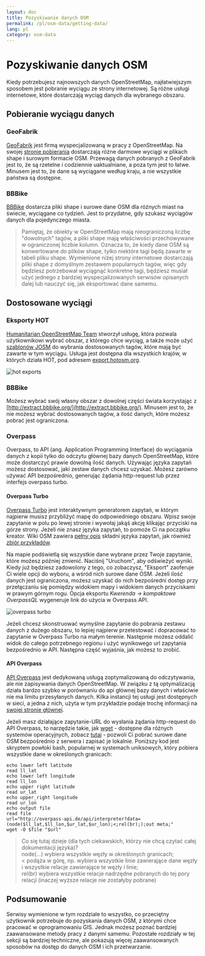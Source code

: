 ```yaml
---
layout: doc
title: Pozyskiwanie danych OSM
permalink: /pl/osm-data/getting-data/
lang: pl
category: osm-data
---
```


Pozyskiwanie danych OSM
=================  


Kiedy potrzebujesz najnowszych danych OpenStreetMap, najłatwiejszym sposobem jest pobranie wyciągu ze strony internetowej. Są różne usługi internetowe, które dostarczają wyciąg danych dla wybranego obszaru.  

Pobieranie wyciągu danych
--------------------------

### GeoFabrik

[GeoFabrik](http://geofabrik.de) jest firmą wyspecjalizowaną w pracy z OpenStreetMap. Na swojej [stronie pobierania](http://download.geofabrik.de) dostarczają różne darmowe wyciągi w plikach shape i surowym formacie OSM. Przewagą danych pobranych z GeoFabrik jest to, że są rzetelne i codziennie uaktualniane, a poza tym jest to łatwe. Minusem jest to, że dane są wyciągane według kraju, a nie wszystkie państwa są dostępne.  

### BBBike  

[BBBike](http://download.bbbike.org/osm/bbbike/) dostarcza pliki shape i surowe dane OSM dla różnych miast na świecie, wyciągane co tydzień. Jest to przydatne, gdy szukasz wyciągów danych dla pojedynczego miasta.

>Pamiętaj, że obiekty w OpenStreetMap mają nieograniczoną liczbę "dowolnych" tagów,
>a pliki shape mają właściwości przechowywane w ograniczonej liczbie kolumn. Oznacza to,
>że kiedy dane OSM są konwertowane do plików shape, tylko niektóre tagi będą
>zawarte w tabeli pliku shape. Wymienione niżej strony internetowe dostarczają pliki shape
>z domyślnym zestawem popularnych tagów, więc gdy będziesz potrzebował wyciągnąć konkretne tagi,
>będziesz musiał użyć jednego z bardziej wyspecjalizowanych serwisów opisanych dalej
>lub nauczyć się, jak eksportować dane samemu.

Dostosowane wyciągi
-------------------

### Eksporty HOT  

[Humanitarian OpenStreetMap Team](http://hotosm.org) stworzył usługę, która pozwala użytkownikowi wybrać obszar, z którego chce wyciąg, a także może użyć [szablonów JOSM](/pl/josm/josm-presets/)
do wybrania dostosowanych tagów, które mają być zawarte w tym wyciągu. Usługa jest dostępna dla wszystkich krajów, w których działa HOT, pod adresem [export.hotosm.org](http://export.hotosm.org).

![hot exports][]

### BBBike  

Możesz wybrać swój własny obszar z dowolnej części świata korzystając z [http://extract.bbbike.org/](http://extract.bbbike.org/). Minusem jest to, że nie możesz wybrać dostosowanych tagów, a ilość danych, które możesz pobrać jest ograniczona.  

### Overpass

Overpass, to API (ang. Application Programming Interface) do wyciągania danych z kopii tylko do odczytu głównej bazy danych OpenStreetMap, które może dostarczyć prawie dowolną ilość danych. Używając języka zapytań możesz dostosować, jaki zestaw danych chcesz uzyskać. Możesz zarówno używać API bezpośrednio, generując żądania http-request lub przez interfejs overpass turbo.

#### Overpass Turbo

[Overpass Turbo](http://overpass-turbo.eu/) jest interaktywnym generatorem zapytań, w którym najpierw musisz przybliżyć mapę do odpowiedniego obszaru. Wpisz swoje zapytanie w polu po lewej stronie i wywołaj jakąś akcję klikając przyciski na górze strony. Jeżeli nie znasz języka zapytań, to pomoże Ci na początku kreator. Wiki OSM zawiera [pełny opis](http://wiki.openstreetmap.org/wiki/Overpass_API/Overpass_QL) składni języka zapytań, jak również [zbiór przykładów](http://wiki.openstreetmap.org/wiki/Overpass_API/Overpass_API_by_Example).

Na mapie podświetlą się wszystkie dane wybrane przez Twoje zapytanie, które możesz później zmienić. Naciśnij "Uruchom", aby odświeżyć wyniki. Kiedy już będziesz zadowolony z tego, co zobaczysz, "Eksport" zaoferuje Ci wiele opcji do wyboru, a wśród nich surowe dane OSM. Jeżeli ilość danych jest ograniczona, możesz uzyskać do nich bezpośredni dostęp przy przełączaniu się pomiędzy widokiem mapy i widokiem danych przyciskami w prawym górnym rogu. Opcja eksportu *Kwerenda -> kompaktowe OverpassQL* wygeneruje link do użycia w Overpass API.

![overpass turbo][]

Jeżeli chcesz skonstruować wymyślne zapytanie do pobrania zestawu danych z dużego obszaru, to lepiej najpierw przetestować i dopracować to zapytanie w Overpass Turbo na małym terenie. Następnie możesz oddalić widok do całego potrzebnego regionu i użyć wynikowego url zapytania bezpośrednio w API. Następna część wyjaśnia, jak możesz to zrobić.

#### API Overpass

[API Overpass](http://wiki.openstreetmap.org/wiki/Overpass_API) jest dedykowaną usługą zoptymalizowaną do odczytywania, ale nie zapisywania danych OpenStreetMap. W związku z tą optymalizacją działa bardzo szybko w porównaniu do api głównej bazy danych i właściwie nie ma limitu przesyłanych danych. Kilka instancji tej usługi jest dostępnych w sieci, a jedna z nich, użyta w tym przykładzie podaje trochę informacji na [swojej stronie głównej](http://overpass-api.de/).

Jeżeli masz działające zapytanie-URL do wysłania żądania http-request do API Overpass, to narzędzie takie, jak [wget](https://www.gnu.org/software/wget/) - dostępne dla różnych systemów operacyjnych, zobacz [tutaj](http://wget.addictivecode.org/FrequentlyAskedQuestions?action=show&redirect=Faq#download) - pozwoli Ci pobrać surowe dane OSM bezpośrednio z serwera i zapisać je lokalnie. Poniższy kod jest skryptem powłoki bash, popularnej w systemach uniksowych, który pobiera wszystkie dane w określonych granicach:

```
echo lower left latitude
read ll_lat
echo lower left longitude
read ll_lon
echo upper right latitude
read ur_lat
echo upper_right longitude
read ur_lon
echo output file
read file
url="http://overpass-api.de/api/interpreter?data=(node($ll_lat,$ll_lon,$ur_lat,$ur_lon);<;rel(br););out meta;"
wget -O $file "$url"
```
>Co się tutaj dzieje (dla tych ciekawskich, którzy nie chcą czytać całej dokumentacji języka)?  
>node(...) wybiera wszystkie węzły w określonych granicach;  
>< podąża w górę, np. wybiera wszystkie linie zawierające dane węzły i wszystkie relacje zawierające te węzły i linie;  
>rel(br) wybiera wszystkie relacje nadrzędne pobranych do tej pory relacji (inaczej wyższe relacje nie zostałyby pobrane)
>



Podsumowanie
-------  

Serwisy wymienione w tym rozdziale to wszystko, co przeciętny użytkownik potrzebuje do pozyskania danych OSM, z którymi chce pracować w oprogramowaniu GIS. Jednak możesz poznać bardziej zaawansowane metody pracy z danymi samemu. Pozostałe rozdziały w tej sekcji są bardziej techniczne, ale pokazują więcej zaawansowanych sposobów na dostęp do danych OSM i ich przetwarzanie.  


[hot exports]: /images/osm-data/hot-exports.png
[overpass turbo]: /images/osm-data/overpass_turbo.png